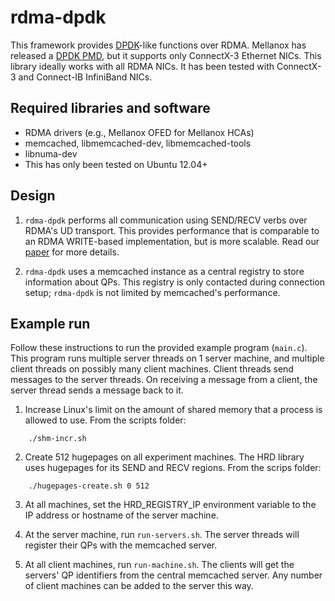 rdma-dpdk
=========

This framework provides [DPDK](http://dpdk.org)-like functions over RDMA.
Mellanox has released a [DPDK PMD](http://dpdk.org/doc/guides/nics/mlx4.html),
but it supports only ConnectX-3 Ethernet NICs. This library ideally works with
all RDMA NICs. It has been tested with ConnectX-3 and Connect-IB InfiniBand
NICs.

## Required libraries and software
 * RDMA drivers (e.g., Mellanox OFED for Mellanox HCAs)
 * memcached, libmemcached-dev, libmemcached-tools
 * libnuma-dev
 * This has only been tested on Ubuntu 12.04+

## Design

1. `rdma-dpdk` performs all communication using SEND/RECV verbs over RDMA's
UD transport. This provides performance that is comparable to an RDMA
WRITE-based implementation, but is more scalable. Read our
[paper](http://www.cs.cmu.edu/~akalia/doc/sigcomm14/herd_readable.pdf) for
more details.

2. `rdma-dpdk` uses a memcached instance as a central registry to store
information about QPs. This registry is only contacted during connection setup;
`rdma-dpdk` is not limited by memcached's performance.

## Example run

Follow these instructions to run the provided example program (`main.c`). This
program runs multiple server threads on 1 server machine, and multiple client
threads on possibly many client machines. Client threads send messages to the
server threads. On receiving a message from a client, the server thread sends
a message back to it.

1. Increase Linux's limit on the amount of shared memory that a process is
allowed to use. From the scripts folder:
```
    ./shm-incr.sh
```

2. Create 512 hugepages on all experiment machines.  The HRD library 
uses hugepages for its SEND and RECV regions. From the scrips folder:
```
    ./hugepages-create.sh 0 512
```

3. At all machines, set the HRD\_REGISTRY\_IP environment variable to the IP
address or hostname of the server machine.

4. At the server machine, run `run-servers.sh`.  The server threads will
register their QPs with the memcached server.

5. At all client machines, run `run-machine.sh`.  The clients will get the
servers' QP identifiers from the central memcached server.  Any number of 
client machines can be added to the server this way.

